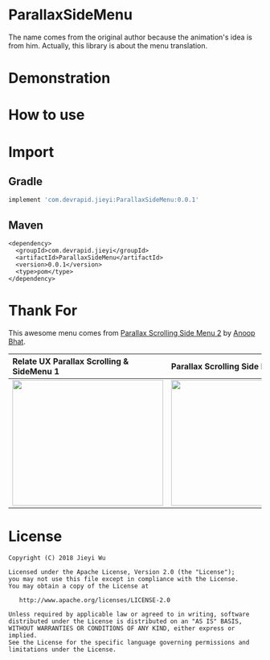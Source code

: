 # ParallaxSideMenu

The name comes from the original author because the animation's idea is from him. Actually, this
library is about the menu translation.

# Demonstration

# How to use

# Import

## Gradle

```gradle
implement 'com.devrapid.jieyi:ParallaxSideMenu:0.0.1'
```

## Maven

```maven
<dependency>
  <groupId>com.devrapid.jieyi</groupId>
  <artifactId>ParallaxSideMenu</artifactId>
  <version>0.0.1</version>
  <type>pom</type>
</dependency>
```

# Thank For

This awesome menu comes from
[Parallax Scrolling Side Menu 2](https://www.uplabs.com/posts/relate-ux-parallax-scrolling-sidemenu-2)
by [Anoop Bhat](https://www.uplabs.com/anoop_bnbhat).

| Relate UX Parallax Scrolling & SideMenu 1                                                                                                 | Parallax Scrolling Side Menu 2                                                                                                            |
|:------------------------------------------------------------------------------------------------------------------------------------------|:------------------------------------------------------------------------------------------------------------------------------------------|
| <img src="https://user-images.githubusercontent.com/5198104/36131317-88fc6548-10b4-11e8-8e0e-7b16107f6583.gif" height="250" width="300"/> | <img src="https://user-images.githubusercontent.com/5198104/36131265-3defa092-10b4-11e8-90fc-afba338a8f7d.gif" height="250" width="300"/> |

# License

```
Copyright (C) 2018 Jieyi Wu

Licensed under the Apache License, Version 2.0 (the "License");
you may not use this file except in compliance with the License.
You may obtain a copy of the License at

   http://www.apache.org/licenses/LICENSE-2.0

Unless required by applicable law or agreed to in writing, software
distributed under the License is distributed on an "AS IS" BASIS,
WITHOUT WARRANTIES OR CONDITIONS OF ANY KIND, either express or implied.
See the License for the specific language governing permissions and
limitations under the License.
```

